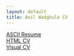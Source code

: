 ```yaml
---
layout: default
title: Anil Wadghule CV
---
```


[ASCII Resume](/resume.txt)    
[HTML CV](/cv.html)    
[Visual CV](http://www.visualcv.com/anilwadghule)

